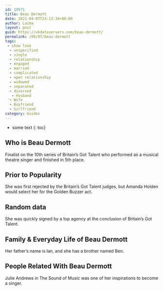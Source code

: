 ```yaml
---
id: 19571
title: Beau Dermott
date: 2021-04-07T23:13:34+00:00
author: Laima
layout: post
guid: https://ukdataservers.com/beau-dermott/
permalink: /04/07/beau-dermott
tags:
 - show love
  - unspecified
  - single
  - relationship
  - engaged
  - married
  - complicated
  - open relationship
  - widowed
  - separated
  - divorced
   - Husband
  - Wife
  - Boyfriend
  - Girlfriend
category: Guides
---
```


* some text
{: toc}


## Who is Beau Dermott
                  
                  
                  
Finalist on the 10th series of Britain&#8217;s Got Talent who performed as a musical theatre singer and finished in 5th place.
                  
              
            
              
            
                
                
                
## Prior to Popularity
                  
                  
                  
She was first rejected by the Britain&#8217;s Got Talent judges, but Amanda Holden would select her for the Golden Buzzer act.
                  
              
            
              
            
                
                
                
## Random data
                  
                  
                  
She was quickly signed by a top agency at the conclusion of Britain&#8217;s Got Talent.
                  
              
            
              
            
                
                
                
## Family & Everyday Life of Beau Dermott
                  
                  
                  
Her father&#8217;s name is Ian, and she has a brother named Ben.
                  
              
            
              
            
                
                
                
## People Related With Beau Dermott
                  
                  
                  
Julie Andrews in The Sound of Music was one of her inspirations to become a singer.
                  
              
            
              
            
                
              
            
              
              
            
            
              
            
          
          
          